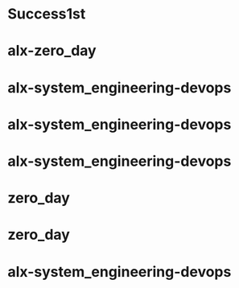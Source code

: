 # Success1st
# alx-zero_day
# alx-system_engineering-devops
# alx-system_engineering-devops
# alx-system_engineering-devops
# zero_day
# zero_day
# alx-system_engineering-devops
